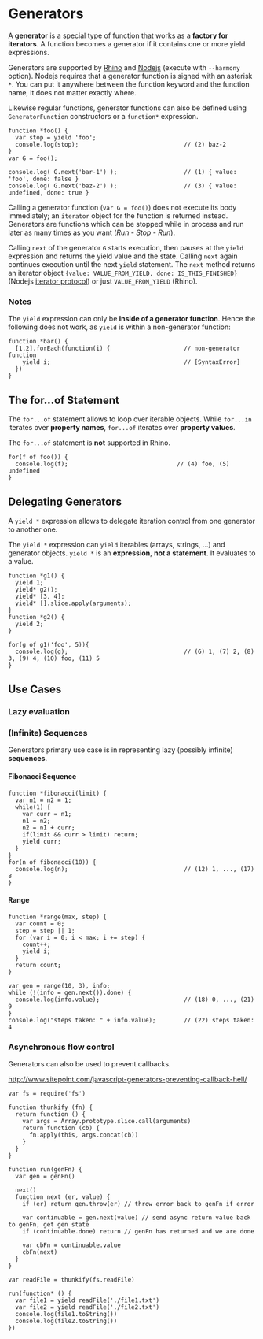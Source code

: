 # Generators

A __generator__ is a special type of function that works as a __factory for iterators__. A function becomes a generator if it
contains one or more yield expressions.

Generators are supported by [Rhino][2] and [Nodejs][1] (execute with `--harmony` option). Nodejs requires that a generator
function is signed with an asterisk `*`. You can put it anywhere between the function keyword and the function name, it does
not matter exactly where.

Likewise regular functions, generator functions can also be defined using `GeneratorFunction` constructors or a
`function*` expression.

    function *foo() {
      var stop = yield 'foo';
      console.log(stop);                              // (2) baz-2
    }
    var G = foo();

    console.log( G.next('bar-1') );                   // (1) { value: 'foo', done: false }
    console.log( G.next('baz-2') );                   // (3) { value: undefined, done: true }

Calling a generator function (`var G = foo()`) does not execute its body immediately; an `iterator` object for the function is
returned instead.
Generators are functions which can be stopped while in process and run later as many times as you want (_Run - Stop - Run_).

Calling `next` of the generator `G` starts execution, then pauses at the `yield` expression and returns the
yield value and the state. Calling `next` again continues execution until the next `yield` statement.
The `next` method returns an iterator object `{value: VALUE_FROM_YIELD, done: IS_THIS_FINISHED}` (Nodejs
[iterator protocol][3]) or just `VALUE_FROM_YIELD` (Rhino).

### Notes

The `yield` expression can only be __inside of a generator function__. Hence the following does not work, as
`yield` is within a non-generator function:

    function *bar() {
      [1,2].forEach(function(i) {                     // non-generator function
        yield i;                                      // [SyntaxError]
      })
    }

## The for...of Statement

The `for...of` statement allows to loop over iterable objects. While `for...in` iterates over __property names__,
`for...of` iterates over __property values__.

The `for...of` statement is __not__ supported in Rhino.

    for(f of foo()) {
      console.log(f);                               // (4) foo, (5) undefined
    }

## Delegating Generators

A `yield *` expression allows to delegate iteration control from one generator to another one. 

The `yield *` expression can `yield` iterables (arrays, strings, ...) and generator objects. `yield *` is 
an __expression__, __not a statement__. It evaluates to a value.

    function *g1() {
      yield 1;
      yield* g2();
      yield* [3, 4];
      yield* [].slice.apply(arguments);
    }
    function *g2() {
      yield 2;
    }

    for(g of g1('foo', 5)){
      console.log(g);                                 // (6) 1, (7) 2, (8) 3, (9) 4, (10) foo, (11) 5
    }

## Use Cases

### Lazy evaluation

### (Infinite) Sequences

Generators primary use case is in representing lazy (possibly infinite) __sequences__.

#### Fibonacci Sequence

    function *fibonacci(limit) {
      var n1 = n2 = 1;
      while(1) {
        var curr = n1;
        n1 = n2;
        n2 = n1 + curr;
        if(limit && curr > limit) return;
        yield curr;
      }
    }
    for(n of fibonacci(10)) {
      console.log(n);                                 // (12) 1, ..., (17) 8
    }

#### Range

    function *range(max, step) {
      var count = 0;
      step = step || 1;
      for (var i = 0; i < max; i += step) {
        count++;
        yield i;
      }
      return count;
    }

    var gen = range(10, 3), info;
    while (!(info = gen.next()).done) {
      console.log(info.value);                        // (18) 0, ..., (21) 9
    }
    console.log("steps taken: " + info.value);        // (22) steps taken: 4

### Asynchronous flow control

Generators can also be used to prevent callbacks.

http://www.sitepoint.com/javascript-generators-preventing-callback-hell/

    var fs = require('fs')

    function thunkify (fn) {
      return function () {
        var args = Array.prototype.slice.call(arguments)
        return function (cb) {
          fn.apply(this, args.concat(cb))
        }
      }
    }

    function run(genFn) {
      var gen = genFn()

      next()
      function next (er, value) {
        if (er) return gen.throw(er) // throw error back to genFn if error

        var continuable = gen.next(value) // send async return value back to genFn, get gen state
        if (continuable.done) return // genFn has returned and we are done

        var cbFn = continuable.value
        cbFn(next)
      }
    }

    var readFile = thunkify(fs.readFile)

    run(function* () {
      var file1 = yield readFile('./file1.txt')
      var file2 = yield readFile('./file2.txt')
      console.log(file1.toString())
      console.log(file2.toString())
    })


[1]: http://nodejs.org
[2]: https://developer.mozilla.org/de/docs/Rhino
[3]: https://developer.mozilla.org/en-US/docs/Web/JavaScript/Reference/Iteration_protocols
